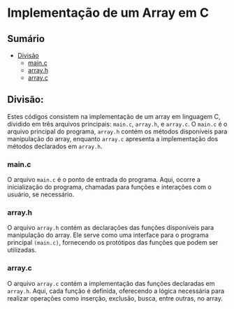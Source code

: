 # Implementação de um Array em C

## Sumário

- [Divisão](#divisão)
    - [main.c](#mainc)
    - [array.h](#arrayh)
    - [array.c](#arrayc)

## Divisão:

Estes códigos consistem na implementação de um array em linguagem C, dividido em três arquivos principais: `main.c`, `array.h`, e `array.c`. O `main.c` é o arquivo principal do programa, `array.h` contém os métodos disponíveis para manipulação do array, enquanto `array.c` apresenta a implementação dos métodos declarados em `array.h`.

### main.c

O arquivo `main.c` é o ponto de entrada do programa. Aqui,   ocorre a inicialização do programa, chamadas para funções e interações com o usuário, se necessário.

### array.h

O arquivo `array.h` contém as declarações das funções disponíveis para manipulação do array. Ele serve como uma interface para o programa principal `(main.c)`, fornecendo os protótipos das funções que podem ser utilizadas.

### array.c

O arquivo `array.c` contém a implementação das funções declaradas em `array.h`. Aqui, cada função é definida, oferecendo a lógica necessária para realizar operações como inserção, exclusão, busca, entre outras, no array.